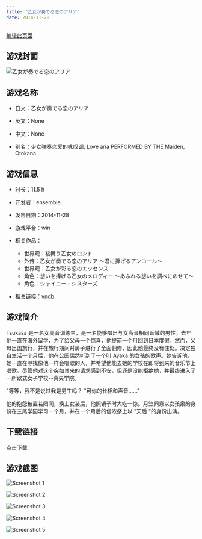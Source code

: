 ```yaml
---
title: "乙女が奏でる恋のアリア"
date: 2014-11-28
---
```

[编辑此页面](https://github.com/ACG-3/ADV3-source/blob/main/source/_posts/games/%E4%B9%99%E5%A5%B3%E3%81%8C%E5%A5%8F%E3%81%A7%E3%82%8B%E6%81%8B%E3%81%AE%E3%82%A2%E3%83%AA%E3%82%A2%20%EF%BD%9E%E5%90%9B%E3%81%AB%E6%8D%A7%E3%81%92%E3%82%8B%E3%82%A2%E3%83%B3%E3%82%B3%E3%83%BC%E3%83%AB%EF%BD%9E.md)

## 游戏封面

![乙女が奏でる恋のアリア](https%3A//pan.timero.xyz/onedrive/img_lib_001/%E4%B9%99%E5%A5%B3%E3%81%8C%E5%A5%8F%E3%81%A7%E3%82%8B%E6%81%8B%E3%81%AE%E3%82%A2%E3%83%AA%E3%82%A2%20%EF%BD%9E%E5%90%9B%E3%81%AB%E6%8D%A7%E3%81%92%E3%82%8B%E3%82%A2%E3%83%B3%E3%82%B3%E3%83%BC%E3%83%AB%EF%BD%9E_cover.avif)


## 游戏名称

- 日文：乙女が奏でる恋のアリア
- 英文：None
- 中文：None

- 别名：少女弹奏恋爱的咏叹调, Love aria PERFORMED BY THE Maiden, Otokana


## 游戏信息

- 时长：11.5 h
- 开发者：ensemble
- 发售日期：2014-11-28
- 游戏平台：win
- 相关作品：
   - 世界观：桜舞う乙女のロンド
   - 外传：乙女が奏でる恋のアリア ～君に捧げるアンコール～
   - 世界观：乙女が彩る恋のエッセンス
   - 角色：想いを捧げる乙女のメロディー ～あふれる想いを調べにのせて～
   - 角色：シャイニー・シスターズ

- 相关链接：[vndb](https://vndb.org/v15653)


## 游戏简介

Tsukasa 是一名女高音训练生，是一名能够唱出与女高音相同音域的男性。去年他一直在海外留学，为了给父母一个惊喜，他提前一个月回到日本度假。然而，父母出国旅行，并在旅行期间对房子进行了全面翻修，因此他最终没有住处。决定独自生活一个月后，他在公园偶然听到了一个叫 Ayaka 的女孩的歌声。她告诉他，她一直在寻找像他一样会唱歌的人，并希望他能去她的学校在即将到来的音乐节上唱歌。尽管他对这个突如其来的请求感到不安，但还是没能拒绝她，并最终进入了一所欧式女子学校--真央学院。

"等等，我不是说过我是男生吗？
"可你的长相和声音......"

他的抱怨被置若罔闻，换上女装后，他照镜子时大吃一惊。月笠同意以女孩泉的身份在三尾学园学习一个月，并在一个月后的信浓祭上以 "天后 "的身份出演。




## 下载链接

[点击下载](https://pan.timero.xyz/onedrive/adv_lib_001/%E4%B9%99%E5%A5%B3%E3%81%8C%E5%A5%8F%E3%81%A7%E3%82%8B%E6%81%8B%E3%81%AE%E3%82%A2%E3%83%AA%E3%82%A2%20%EF%BD%9E%E5%90%9B%E3%81%AB%E6%8D%A7%E3%81%92%E3%82%8B%E3%82%A2%E3%83%B3%E3%82%B3%E3%83%BC%E3%83%AB%EF%BD%9E)


## 游戏截图


![Screenshot 1](https%3A//pan.timero.xyz/onedrive/img_lib_001/%E4%B9%99%E5%A5%B3%E3%81%8C%E5%A5%8F%E3%81%A7%E3%82%8B%E6%81%8B%E3%81%AE%E3%82%A2%E3%83%AA%E3%82%A2%20%EF%BD%9E%E5%90%9B%E3%81%AB%E6%8D%A7%E3%81%92%E3%82%8B%E3%82%A2%E3%83%B3%E3%82%B3%E3%83%BC%E3%83%AB%EF%BD%9E_Screenshot_1.avif)

![Screenshot 2](https%3A//pan.timero.xyz/onedrive/img_lib_001/%E4%B9%99%E5%A5%B3%E3%81%8C%E5%A5%8F%E3%81%A7%E3%82%8B%E6%81%8B%E3%81%AE%E3%82%A2%E3%83%AA%E3%82%A2%20%EF%BD%9E%E5%90%9B%E3%81%AB%E6%8D%A7%E3%81%92%E3%82%8B%E3%82%A2%E3%83%B3%E3%82%B3%E3%83%BC%E3%83%AB%EF%BD%9E_Screenshot_2.avif)

![Screenshot 3](https%3A//pan.timero.xyz/onedrive/img_lib_001/%E4%B9%99%E5%A5%B3%E3%81%8C%E5%A5%8F%E3%81%A7%E3%82%8B%E6%81%8B%E3%81%AE%E3%82%A2%E3%83%AA%E3%82%A2%20%EF%BD%9E%E5%90%9B%E3%81%AB%E6%8D%A7%E3%81%92%E3%82%8B%E3%82%A2%E3%83%B3%E3%82%B3%E3%83%BC%E3%83%AB%EF%BD%9E_Screenshot_3.avif)

![Screenshot 4](https%3A//pan.timero.xyz/onedrive/img_lib_001/%E4%B9%99%E5%A5%B3%E3%81%8C%E5%A5%8F%E3%81%A7%E3%82%8B%E6%81%8B%E3%81%AE%E3%82%A2%E3%83%AA%E3%82%A2%20%EF%BD%9E%E5%90%9B%E3%81%AB%E6%8D%A7%E3%81%92%E3%82%8B%E3%82%A2%E3%83%B3%E3%82%B3%E3%83%BC%E3%83%AB%EF%BD%9E_Screenshot_4.avif)

![Screenshot 5](https%3A//pan.timero.xyz/onedrive/img_lib_001/%E4%B9%99%E5%A5%B3%E3%81%8C%E5%A5%8F%E3%81%A7%E3%82%8B%E6%81%8B%E3%81%AE%E3%82%A2%E3%83%AA%E3%82%A2%20%EF%BD%9E%E5%90%9B%E3%81%AB%E6%8D%A7%E3%81%92%E3%82%8B%E3%82%A2%E3%83%B3%E3%82%B3%E3%83%BC%E3%83%AB%EF%BD%9E_Screenshot_5.avif)

